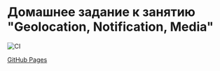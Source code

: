 # Домашнее задание к занятию "Geolocation, Notification, Media"

![CI](https://github.com/SukhovAlex96/ahj-1/actions/workflows/web.yml/badge.svg)

[GitHub Pages](https://sukhovalex96.github.io/ahj-8/)